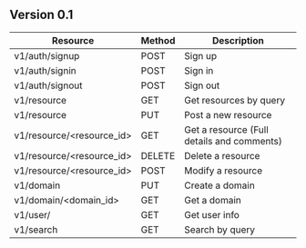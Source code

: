 ## Version 0.1

| Resource                  | Method | Description |
| ---                       | ---    | ---         |
| v1/auth/signup            | POST   | Sign up     |
| v1/auth/signin            | POST   | Sign in     |
| v1/auth/signout           | POST   | Sign out    |
| v1/resource               | GET    | Get resources by query |
| v1/resource               | PUT    | Post a new resource |
| v1/resource/<resource_id> | GET    | Get a resource (Full details and comments) |
| v1/resource/<resource_id> | DELETE | Delete a resource |
| v1/resource/<resource_id> | POST   | Modify a resource |
| v1/domain                 | PUT    | Create a domain   |
| v1/domain/<domain_id>     | GET    | Get a domain |
| v1/user/<username>        | GET    | Get user info |
| v1/search                 | GET    | Search by query |